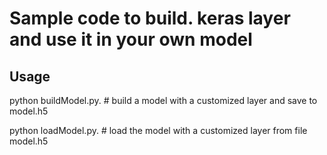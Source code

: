 <h1>Sample code to build. keras layer and use it in your own model</h1>




## Usage



python buildModel.py. # build a model with a customized layer and save to  model.h5

python loadModel.py.  # load  the model with a customized layer from file model.h5
